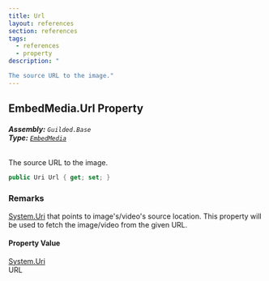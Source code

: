 ```yaml
---
title: Url
layout: references
section: references
tags:
  - references
  - property
description: "

The source URL to the image."
---
```


## EmbedMedia.Url Property
###### **Assembly:** `Guilded.Base`<br/>**Type:** [`EmbedMedia`](EmbedMedia.md 'Guilded.Base.Embeds.EmbedMedia')

The source URL to the image.

```csharp
public Uri Url { get; set; }
```

### Remarks
  
[System.Uri](https://docs.microsoft.com/en-us/dotnet/api/System.Uri 'System.Uri') that points to image's/video's source location. This property will be used to fetch the image/video from the given URL.

#### Property Value
[System.Uri](https://docs.microsoft.com/en-us/dotnet/api/System.Uri 'System.Uri')  
URL